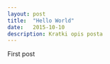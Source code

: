 ```yaml
---
layout: post
title:  "Hello World"
date:   2015-10-10
description: Kratki opis posta
---
```


<p>First post</p>